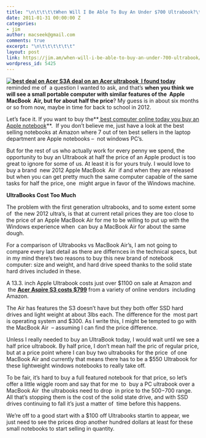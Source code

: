 ```yaml
---
title: "\n\t\t\t\tWhen Will I Be Able To Buy An Under $700 Ultrabook?\t\t"
date: 2011-01-31 00:00:00 Z
categories:
- jim
author: macseek@gmail.com
comments: true
excerpt: "\n\t\t\t\t\t\t"
layout: post
link: https://jim.am/when-will-i-be-able-to-buy-an-under-700-ultrabook/
wordpress_id: 5425
---
```


**[![best deal on Acer S3](http://www.jim.am/wp-content/uploads/2012/01/acers3.jpg)](http://www.jim.am/wp-content/uploads/2012/01/acers3.jpg)[A deal on an Acer ultrabook  I found today](http://www.jim.am/save-100-off-an-acer-s3-ultrabook/)** reminded me of  a question I wanted to ask, and that’s **when you think we will see a small portable computer with similar features of the  Apple MacBook  Air, but for about half the price**? My guess is in about six months or so from now, maybe in time for back to school in 2012.




Let’s face it. If you want to buy the**[ best computer online today you buy an Apple notebook](http://www.amazon.com/gp/bestsellers/pc/541966/?ie=UTF8&tag=ramseeker-20&linkCode=ur2&camp=1789&creative=390957)**.  If you don’t believe me, just have a look at the best selling notebooks at Amazon where 7 out of ten best sellers in the laptop department are Apple notebooks –  not windows PC’s.




But for the rest of us who actually work for every penny we spend, the opportunity to buy an Ultrabook at half the price of an Apple product is too great to ignore for some of us. At least it is for yours truly. I would love to buy a brand  new 2012 Apple MacBook  Air  if and when they are released but when you can get pretty much the same computer capable of the same tasks for half the price, one  might argue in favor of the Windows machine.




**UltraBooks Cost Too Much**




The problem with the first generation ultrabooks, and to some extent some of  the new 2012 ultra’s, is that at current retail prices they are too close to the price of an Apple MacBook Air for me to be willing to put up with the Windows experience when  can buy a MacBook Air for about the same dough.




For a comparison of Ultrabooks vs MacBook Air’s, I am not going to compare every last detail as there are differnces in the technical specs, but in my mind there’s two reasons to buy this new brand of notebook computer: size and weight, and hard drive speed thanks to the solid state hard drives included in these.




A 13.3. inch Apple Ultrabook costs just over $1100 on sale at Amazon and  the **[Acer Aspire S3 costs $799](http://www.amazon.com/gp/product/B005MR58MG/ref=as_li_ss_tl?ie=UTF8&tag=ramseeker-20&linkCode=as2&camp=1789&creative=390957&creativeASIN=B005MR58MG)** from a variety of online vendors  including Amazon.




The Air has features the S3 doesn’t have but they both offer SSD hard drives and light weight at about 3lbs each. The difference for the  most part is operating system and $300. As I write this, I might be tempted to go with the MacBook Air  – assuming I can find the price difference.




Unless I really needed to buy an UltraBook today, I would wait until we see a half price ultrabook. By half price, I don’t mean half the pric of regular price, but at a price point where I can buy two ultrabooks for the price  of one MacBook Air and currently that means there has to be a $550 Ultrabook for these lightweight windows notebooks to really take off.




To be fair, it’s hard to buy a full featured notebook for that price, so let’s offer a little wiggle room and say that for me  to  buy a PC ultrabook over a MacBook Air  the ultrabooks need to drop  in price to the $500-$700 range. All that’s stopping them is the cost of the solid state drive, and with SSD drives continuing to fall it’s just a matter of  time before this happens.




We’re off to a good start with a $100 off Ultrabooks startin to appear, we just need to see the prices drop another hundred dollars at least for these small notebooks to start selling in quantity.




 


		
